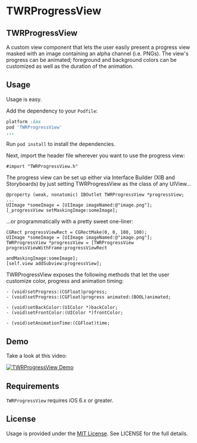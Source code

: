 TWRProgressView
=================

## TWRProgressView

A custom view component that lets the user easily present a progress view masked with an image containing an alpha channel (i.e. PNGs). The view's progress can be animated; foreground and background colors can be customized as well as the duration of the animation.

## Usage

Usage is easy.

Add the dependency to your `Podfile`:

```ruby
platform :ios
pod 'TWRProgressView'
...
```

Run `pod install` to install the dependencies.

Next, import the header file wherever you want to use the progress view:

```objc
#import "TWRProgressView.h"
```

The progress view can be set up either via Interface Builder (XIB and Storyboards) by just setting TWRProgressView as the class of any UIView...

```objc
@property (weak, nonatomic) IBOutlet TWRProgressView *progressView;
...
UIImage *someImage = [UIImage imageNamed:@"image.png"];
[_progressView setMaskingImage:someImage];
```

 ...or programmatically with a pretty sweet one-liner:

```objc
CGRect progressViewRect = CGRectMake(0, 0, 100, 100);
UIImage *someImage = [UIImage imageNamed:@"image.png"];
TWRProgressView *progressView = [TWRProgressView progressViewWithFrame:progressViewRect
                                                       andMaskingImage:someImage];
[self.view addSubview:progressView];
```

TWRProgressView exposes the following methods that let the user customize color, progress and animation timing:
```objc
- (void)setProgress:(CGFloat)progress;
- (void)setProgress:(CGFloat)progress animated:(BOOL)animated;

- (void)setBackColor:(UIColor *)backColor;
- (void)setFrontColor:(UIColor *)frontColor;

- (void)setAnimationTime:(CGFloat)time;
```
## Demo

Take a look at this video:

[![TWRProgressView Demo](http://cocoahunter-blog.s3.amazonaws.com/TWRProgressView/TWRProgressView_Screenshot.png)](http://cocoahunter-blog.s3.amazonaws.com/TWRProgressView/TWRProgressView.mp4)

## Requirements

`TWRProgressView` requires iOS 6.x or greater.


## License

Usage is provided under the [MIT License](http://opensource.org/licenses/mit-license.php).  See LICENSE for the full details.

